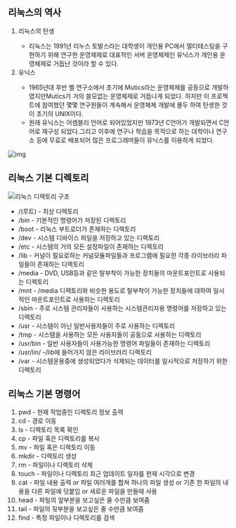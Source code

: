 ## 리눅스의 역사

<ol>
    <li>리눅스의 탄생</li>
    <ul>
        <li>리눅스는 1991년 리누스 토발스라는 대학생이 개인용 PC에서 멀티테스팅을 구현하기 위해 연구한 운영체제로 대표적인 서버 운영체제인 유닉스가 개인용 운영체제로 거듭난 것이라 할 수 있다.</li>
    </ul>
    <li>유닉스</li>
    <ul>
        <li>1965년대 후반 벨 연구소에서 초기에 Mutics라는 운영체제를 공동으로 개발하였지만Mutics가 거의 쓸모없는 운영체제로 거듭나게 되었다. 하지만 이 프로젝트에 참여했던 몇몇 연구원들이 계속해서 운영체제 개발에 몰두 하여 탄생한 것이 초기의 UNIX이다.</li>
    	<li>원래 유닉스는 어셈블리 언어로 되어있었지만 1973년 C언어가 개발되면서 C언어로 재구성 되었다.그리고 이후에 연구나 학습을 목적으로 하는 대학이나 연구소 등에 무료로 배포되어 많은 프로그래머들이 유닉스를 이용하게 되었다.</li>
    </ul>
</ol>



![img](https://t1.daumcdn.net/cfile/tistory/99B00F3359ADF6222A)







## 리눅스 기본 디렉토리 

![리눅스 디렉토리 구조](https://t1.daumcdn.net/cfile/tistory/223BDE4855351B370F)

<ul>
    <li>/(루트) - 최상 디렉토리</li>
    <li>/bin - 기본적인 명령어가 저장된 디렉토리</li>
    <li>/boot - 리눅스 부트로더가 존재하는 디렉토리</li>
    <li>/dev - 시스템 디바이스 파일을 저장하고 있는 디렉토리</li>
    <li>/etc - 시스템의 거의 모든 설정파일이 존재하는 디렉토리</li>
    <li>/lib - 커널이 필요로하는 커널모듈파일들과 프로그램에 필요한 각종 라이브러리 파일들이 존재하는 디렉토리</li>
    <li>/media - DVD, USB등과 같은 탈부착이 가능한 장치들의 마운트포인트로 사용되는 디렉토리</li>
    <li>/mnt - /media 디렉토리와 비슷한 용도로 탈부착이 가능한 장치들에 대하여 일시적인 마운트포인트로 사용하는 디렉토리</li>
    <li>/sbin - 주로 시스템 관리자들이 사용하는 시스템관리자용 명령어를 저장하고 있는 디렉토리 	</li>
    <li>/usr - 시스템이 아닌 일반사용자들이 주로 사용하는 디렉토리</li>
    <li>/tmp - 시스템을 사용하는 모든 사용자들이 공동으로 사용하는 디렉토리</li>
    <li>/usr/bin - 일반 사용자들이 사용가능한 명령어 파일들이 존재하는 디렉토리</li>
    <li>/usr/lin/ -/lib에 들어가지 않은 라이브러리 디렉토리</li>
    <li>/var - 시스템운용중에 생성되었다가 삭제되는 데이터를 일시적으로 저장하기 위한 디렉토리</li>
</ul>



## 리눅스 기본 명령어 

<ol>
    <li>pwd - 현재 작업중인 디렉토리 정보 출력</li>
    <li>cd - 경로 이동</li>
    <li>ls - 디렉토리 목록 확인</li>
    <li>cp - 파일 혹은 디렉토리를 복사</li>
    <li>mv - 파일 혹은 디렉토리 이동</li>
    <li>mkdir - 디렉토리 생성</li>
    <li>rm - 파일이나 디렉토리 삭제</li>
    <li>touch - 파일이나 디렉토리 최근 업데이트 일자를 현재 시각으로 변경 </li>
    <li>cat - 파일 내용 출력 or 파일 여러개를 합쳐 하나의 파일 생성  or 기존 한 파일의 내용을 다른 파일에 덧붙임 or 새로운 파일을 만들때 사용</li>
    <li>head - 파일의 앞부분을 보고싶은 줄 수만큼 보여줌</li>
    <li>tail - 파일의 뒷부분을 보고싶은 줄 수만큼 보여줌</li>
    <li>find - 특정 파일이나 디렉토리를 검색</li>
</ol>

